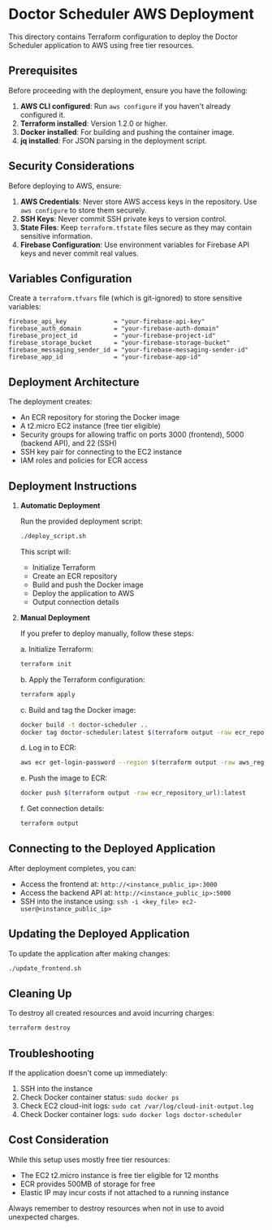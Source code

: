 # Doctor Scheduler AWS Deployment

This directory contains Terraform configuration to deploy the Doctor Scheduler application to AWS using free tier resources.

## Prerequisites

Before proceeding with the deployment, ensure you have the following:

1. **AWS CLI configured**: Run `aws configure` if you haven't already configured it.
2. **Terraform installed**: Version 1.2.0 or higher.
3. **Docker installed**: For building and pushing the container image.
4. **jq installed**: For JSON parsing in the deployment script.

## Security Considerations

Before deploying to AWS, ensure:

1. **AWS Credentials**: Never store AWS access keys in the repository. Use `aws configure` to store them securely.
2. **SSH Keys**: Never commit SSH private keys to version control.
3. **State Files**: Keep `terraform.tfstate` files secure as they may contain sensitive information.
4. **Firebase Configuration**: Use environment variables for Firebase API keys and never commit real values.

## Variables Configuration

Create a `terraform.tfvars` file (which is git-ignored) to store sensitive variables:

```hcl
firebase_api_key             = "your-firebase-api-key"
firebase_auth_domain         = "your-firebase-auth-domain"
firebase_project_id          = "your-firebase-project-id"
firebase_storage_bucket      = "your-firebase-storage-bucket"
firebase_messaging_sender_id = "your-firebase-messaging-sender-id"
firebase_app_id              = "your-firebase-app-id"
```

## Deployment Architecture

The deployment creates:
- An ECR repository for storing the Docker image
- A t2.micro EC2 instance (free tier eligible)
- Security groups for allowing traffic on ports 3000 (frontend), 5000 (backend API), and 22 (SSH)
- SSH key pair for connecting to the EC2 instance
- IAM roles and policies for ECR access

## Deployment Instructions

1. **Automatic Deployment**

   Run the provided deployment script:
   ```bash
   ./deploy_script.sh
   ```

   This script will:
   - Initialize Terraform
   - Create an ECR repository
   - Build and push the Docker image
   - Deploy the application to AWS
   - Output connection details

2. **Manual Deployment**

   If you prefer to deploy manually, follow these steps:

   a. Initialize Terraform:
   ```bash
   terraform init
   ```

   b. Apply the Terraform configuration:
   ```bash
   terraform apply
   ```

   c. Build and tag the Docker image:
   ```bash
   docker build -t doctor-scheduler ..
   docker tag doctor-scheduler:latest $(terraform output -raw ecr_repository_url):latest
   ```

   d. Log in to ECR:
   ```bash
   aws ecr get-login-password --region $(terraform output -raw aws_region) | docker login --username AWS --password-stdin $(terraform output -raw ecr_repository_url)
   ```

   e. Push the image to ECR:
   ```bash
   docker push $(terraform output -raw ecr_repository_url):latest
   ```

   f. Get connection details:
   ```bash
   terraform output
   ```

## Connecting to the Deployed Application

After deployment completes, you can:

- Access the frontend at: `http://<instance_public_ip>:3000`
- Access the backend API at: `http://<instance_public_ip>:5000`
- SSH into the instance using: `ssh -i <key_file> ec2-user@<instance_public_ip>`

## Updating the Deployed Application

To update the application after making changes:

```bash
./update_frontend.sh
```

## Cleaning Up

To destroy all created resources and avoid incurring charges:

```bash
terraform destroy
```

## Troubleshooting

If the application doesn't come up immediately:

1. SSH into the instance
2. Check Docker container status: `sudo docker ps`
3. Check EC2 cloud-init logs: `sudo cat /var/log/cloud-init-output.log`
4. Check Docker container logs: `sudo docker logs doctor-scheduler`

## Cost Consideration

While this setup uses mostly free tier resources:
- The EC2 t2.micro instance is free tier eligible for 12 months
- ECR provides 500MB of storage for free
- Elastic IP may incur costs if not attached to a running instance

Always remember to destroy resources when not in use to avoid unexpected charges. 